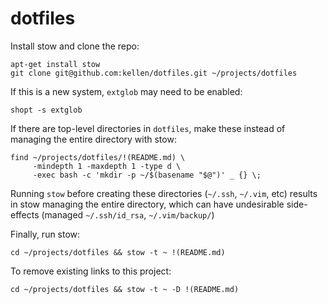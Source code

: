 dotfiles
========

Install stow and clone the repo:
```
apt-get install stow
git clone git@github.com:kellen/dotfiles.git ~/projects/dotfiles
```

If this is a new system, `extglob` may need to be enabled:
```
shopt -s extglob

```

If there are top-level directories in `dotfiles`, make these instead
of managing the entire directory with stow:
```
find ~/projects/dotfiles/!(README.md) \
     -mindepth 1 -maxdepth 1 -type d \
     -exec bash -c 'mkdir -p ~/$(basename "$@")' _ {} \;
```

Running `stow` before creating these directories (`~/.ssh`, `~/.vim`, etc) 
results in stow managing the entire directory, which can have undesirable 
side-effects (managed `~/.ssh/id_rsa`, `~/.vim/backup/`)

Finally, run stow:
```
cd ~/projects/dotfiles && stow -t ~ !(README.md)
```

To remove existing links to this project:
```
cd ~/projects/dotfiles && stow -t ~ -D !(README.md)
```
